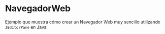 NavegadorWeb
============
Ejemplo que muestra cómo crear un Navegador Web muy sencillo utilizando `JEditorPane` en Java
